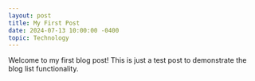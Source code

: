 ```yaml
---
layout: post
title: My First Post
date: 2024-07-13 10:00:00 -0400
topic: Technology
---
```


Welcome to my first blog post! This is just a test post to demonstrate the blog list functionality.
